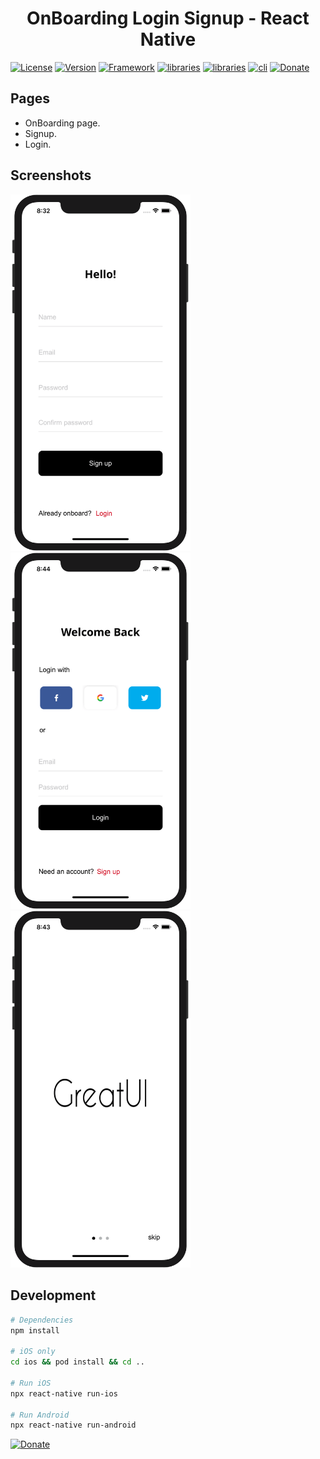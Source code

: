 <p align="center">
  <h1 align="center">OnBoarding Login Signup - React Native</h1>  
</p>

[![License](https://img.shields.io/github/license/AbdelhamidLarachi/react-native-ecommerce)](https://github.com/AbdelhamidLarachi/react-native-ecommerce/blob/main/LICENSE) [![Version](https://img.shields.io/badge/version-v1.0.0-blue)]() [![Framework](https://img.shields.io/badge/Made%20with-React_native-blue?style=flat&logo=react)](https://reactnative.dev/) [![libraries](https://img.shields.io/badge/%20-no%20third%20party%20libraries-lightgrey)]() [![libraries](https://img.shields.io/badge/%20-no%20third%20party%20libraries-lightgrey)]() [![cli](https://img.shields.io/badge/-cli-blue)]() [![Donate](https://img.shields.io/badge/Buy%20me%20a%20cofee-donate-green?style=for-the-badge&logo=BUY%20ME%20A%20coffee)](https://www.buymeacoffee.com/abdelhamid)


## Pages

- OnBoarding page.
- Signup.
- Login.

## Screenshots

<img width="288px" src="https://raw.githubusercontent.com/AbdelhamidLarachi/react-native-login-signup/master/img/register.png"> <img width="288px" src="https://raw.githubusercontent.com/AbdelhamidLarachi/react-native-login-signup/master/img/welcomeBack.png">
<img width="288px" src="https://raw.githubusercontent.com/AbdelhamidLarachi/react-native-login-signup/master/img/onBoarding.png"> 

## Development

```bash
# Dependencies
npm install

# iOS only
cd ios && pod install && cd ..

# Run iOS
npx react-native run-ios

# Run Android
npx react-native run-android

```

[![Donate](https://img.shields.io/badge/Buy%20me%20a%20cofee-donate-green?style=for-the-badge&logo=BUY%20ME%20A%20coffee)](https://www.buymeacoffee.com/abdelhamid)
